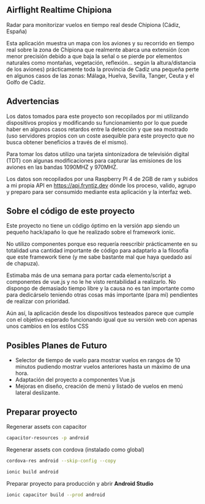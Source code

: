 ## Airflight Realtime Chipiona

Radar para monitorizar vuelos en tiempo real desde Chipiona (Cádiz, España)

Esta aplicación muestra un mapa con los aviones y su recorrido en tiempo real
sobre la zona de Chipiona que realmente abarca una extensión (con menor precisión
debido a que baja la señal o se pierde por elementos naturales como montañas,
vegetación, reflexión... según la altura/distancia de los aviones) prácticamente
toda la provincia de Cadiz una pequeña perte en algunos casos de las zonas:
Málaga, Huelva, Sevilla, Tanger, Ceuta y el Golfo de Cádiz.

## Advertencias

Los datos tomados para este proyecto son recopilados por mi utilizando
dispositivos propios y modificando su funcionamiento por lo que puede haber
en algunos casos retardos entre la detección y que sea mostrado (uso servidores
propios con un coste asequible para este proyecto que no busca obtener beneficios
a través de el mismo).

Para tomar los datos utilizo una tarjeta sintonizadora de televisión digital
(TDT) con algunas modificaciones para capturar las emisiones de los aviones en
las bandas 1090MHZ y 970MHZ.

Los datos son recopilados por una Raspberry PI 4 de 2GB de ram y subidos a mi
propia API en https://api.fryntiz.dev dónde los proceso, valido, agrupo y
preparo para ser consumido mediante esta aplicación y la interfaz web.

## Sobre el código de este proyecto

Este proyecto no tiene un código óptimo en la versión app siendo un pequeño
hack/apaño lo que he realizado sobre el framework ionic.

No utilizo componentes porque eso requería reescribir prácticamente en su
totalidad una cantidad importante de código para adaptarlo a la filosofía que
este framework tiene (y me sabe bastante mal que haya quedado así de chapuza).

Estimaba más de una semana para portar cada elemento/script a componentes de
vue.js y no le he visto rentabilidad a realizarlo. No dispongo de demasiado
tiempo libre y la causa no es tan importante como para dedicárselo teniendo
otras cosas más importante (para mi) pendientes de realizar con prioridad.

Aún así, la aplicación desde los dispositivos testeados parece que cumple con
el objetivo esperado funcionando igual que su versión web con apenas unos
cambios en los estilos CSS

## Posibles Planes de Futuro

- Selector de tiempo de vuelo para mostrar vuelos en rangos de 10 minutos pudiendo
  mostrar vuelos anteriores hasta un máximo de una hora.
- Adaptación del proyecto a componentes Vue.js
- Mejoras en diseño, creación de menú y listado de vuelos en menú lateral deslizante.

## Preparar proyecto

Regenerar assets con capacitor

```bash
capacitor-resources -p android
```

Regenerar assets con cordova (instalado como global)

```bash
cordova-res android --skip-config --copy
```

```bash
ionic build android
```

Preparar proyecto para producción y abrir **Android Studio**

```bash
ionic capacitor build --prod android
```
